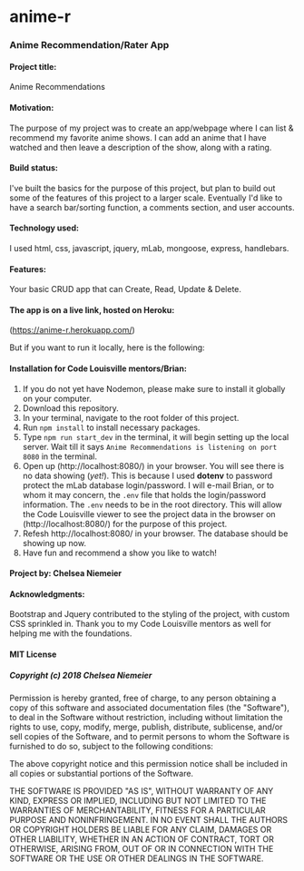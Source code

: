 # anime-r
### Anime Recommendation/Rater App

#### Project title: 
Anime Recommendations

#### Motivation: 
The purpose of my project was to create an app/webpage where I can list & recommend my favorite anime shows. I can add an anime that I have watched and then leave a description of the show, along with a rating.

#### Build status: 
I've built the basics for the purpose of this project, but plan to build out some of the features of this project to a larger scale. Eventually I'd like to have a search bar/sorting function, a comments section, and user accounts.

#### Technology used: 
I used html, css, javascript, jquery, mLab, mongoose, express, handlebars.

#### Features: 
Your basic CRUD app that can Create, Read, Update & Delete.

#### The app is on a live link, hosted on Heroku: 
(https://anime-r.herokuapp.com/)

But if you want to run it locally, here is the following:

#### Installation for Code Louisville mentors/Brian: 
1. If you do not yet have Nodemon, please make sure to install it globally on your computer. 
2. Download this repository. 
3. In your terminal, navigate to the root folder of this project. 
4. Run `npm install` to install necessary packages.
5. Type `npm run start_dev` in the terminal, it will begin setting up the local server. Wait till it says ```Anime Recommendations is listening on port 8080``` in the terminal.
6. Open up (http://localhost:8080/) in your browser. You will see there is no data showing (*yet!*). This is because I used **dotenv** to password protect the mLab database login/password. I will e-mail Brian, or to whom it may concern, the `.env` file that holds the login/password information. The `.env` needs to be in the root directory. This will allow the Code Louisville viewer to see the project data in the browser on (http://localhost:8080/) for the purpose of this project.
7. Refesh http://localhost:8080/ in your browser. The database should be showing up now.
8. Have fun and recommend a show you like to watch!

#### Project by: Chelsea Niemeier

#### Acknowledgments: 
Bootstrap and Jquery contributed to the styling of the project, with custom CSS sprinkled in. Thank you to my Code Louisville mentors as well for helping me with the foundations. 

#### MIT License

##### Copyright (c) 2018 Chelsea Niemeier

Permission is hereby granted, free of charge, to any person obtaining a copy of this software and associated documentation files (the "Software"), to deal in the Software without restriction, including without limitation the rights to use, copy, modify, merge, publish, distribute, sublicense, and/or sell copies of the Software, and to permit persons to whom the Software is furnished to do so, subject to the following conditions:

The above copyright notice and this permission notice shall be included in all copies or substantial portions of the Software.

THE SOFTWARE IS PROVIDED "AS IS", WITHOUT WARRANTY OF ANY KIND, EXPRESS OR IMPLIED, INCLUDING BUT NOT LIMITED TO THE WARRANTIES OF MERCHANTABILITY, FITNESS FOR A PARTICULAR PURPOSE AND NONINFRINGEMENT. IN NO EVENT SHALL THE AUTHORS OR COPYRIGHT HOLDERS BE LIABLE FOR ANY CLAIM, DAMAGES OR OTHER LIABILITY, WHETHER IN AN ACTION OF CONTRACT, TORT OR OTHERWISE, ARISING FROM, OUT OF OR IN CONNECTION WITH THE SOFTWARE OR THE USE OR OTHER DEALINGS IN THE SOFTWARE.
